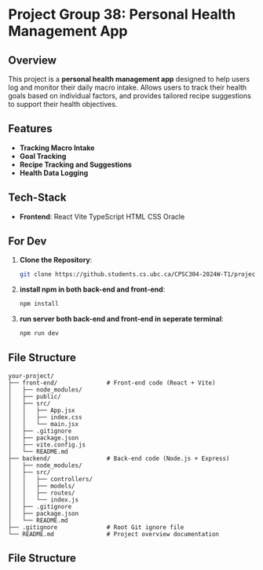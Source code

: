 # Project Group 38: Personal Health Management App

## Overview
This project is a **personal health management app** designed to help users log and monitor their daily macro intake. Allows users to track their health goals based on individual factors, and provides tailored recipe suggestions to support their health objectives.

## Features
- **Tracking Macro Intake**
- **Goal Tracking**
- **Recipe Tracking and Suggestions**
- **Health Data Logging**

## Tech-Stack
- **Frontend**: React Vite TypeScript HTML CSS Oracle  

## For Dev
1. **Clone the Repository**: 
   ```bash
   git clone https://github.students.cs.ubc.ca/CPSC304-2024W-T1/project_k5l2e_k7i1t_v3d9u/
2. **install npm in both back-end and front-end**: 
   ```bash
   npm install

3. **run server both back-end and front-end in seperate terminal**: 
   ```bash
   npm run dev
   
## File Structure

```plaintext
your-project/
├── front-end/              # Front-end code (React + Vite)
│   ├── node_modules/
│   ├── public/
│   ├── src/
│   │   ├── App.jsx
│   │   ├── index.css
│   │   └── main.jsx
│   ├── .gitignore
│   ├── package.json
│   ├── vite.config.js
│   └── README.md
├── backend/                # Back-end code (Node.js + Express)
│   ├── node_modules/
│   ├── src/
│   │   ├── controllers/
│   │   ├── models/
│   │   ├── routes/
│   │   └── index.js
│   ├── .gitignore
│   ├── package.json
│   └── README.md
├── .gitignore              # Root Git ignore file
└── README.md               # Project overview documentation
```

## File Structure

